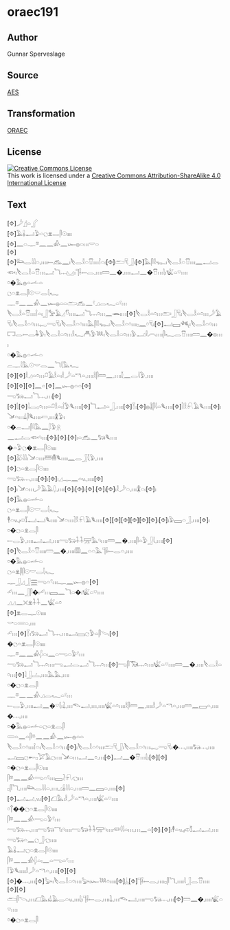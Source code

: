 # oraec191

## Author

Gunnar Sperveslage

## Source

[AES](https://github.com/simondschweitzer/aes)

## Transformation

[ORAEC](https://oraec.github.io/)

## License

<a rel="license" href="http://creativecommons.org/licenses/by-sa/4.0/"><img alt="Creative Commons License" style="border-width:0" src="https://i.creativecommons.org/l/by-sa/4.0/88x31.png" /></a><br />This work is licensed under a <a rel="license" href="http://creativecommons.org/licenses/by-sa/4.0/">Creative Commons Attribution-ShareAlike 4.0 International License</a>

## Text

[⯑]𓌳𓊨𓏏𓂾<br>
[⯑]𓄿𓏇𓂝𓅱𓏏𓐎𓁷𓂋𓋴𓇳𓏤𓏤𓏤𓏤<br>
[⯑]𓈖𓏏𓊃𓎼𓈖𓈖𓀉𓈖𓆱𓐍𓏏𓏥𓎟𓏏<br>
[⯑][⯑]𓃛𓂋𓇋𓇋𓏏𓈒𓏥𓏤𓍿𓃹𓈖𓏤𓌸𓂋𓎛𓏏𓎯𓏥𓌉𓏏𓏤[⯑]𓂧𓄛𓃀𓏤[⯑]𓅓𓋴𓎛𓆊𓏤𓌸𓂋𓎛𓏏𓎯𓏥𓈖𓂝𓂋𓆟𓏤𓌸𓂋𓎛𓏏𓎯𓏥𓂝𓆓𓐖𓈋𓏤𓊹𓌢𓍿𓂋𓈒𓏥𓏤𓏠𓈖�𓈒𓏥𓏤𓂝𓈖�𓎯𓏥𓇛𓏤𓆤𓏏𓎺𓏥𓏤<br>
𓏌�𓅓𓐍𓏏𓌡𓏏<br>
𓐎𓏏𓁷𓂋𓋴𓇳𓎟𓂋𓇛𓆑<br>
𓊃𓎼𓈖𓈖𓀉𓈖𓆱𓐍𓏏𓏏𓂧𓃹𓈖𓍢𓈎𓂋𓆑𓏏𓍢𓏥<br>
𓌸𓂋𓎛𓏏𓎯𓏥𓌉𓏏𓏤𓃀𓅡𓄿𓈎𓎸𓏥𓏤𓂝𓆓𓐖𓏌𓏥𓈖𓆨𓏤𓏥[⯑]𓌸𓂋𓎛𓏏𓏌𓏥𓂧𓃀𓄛𓏤𓌸𓂋𓎛𓏏𓏌𓏥𓌳𓄿𓄛𓏤𓌸𓂋𓎛𓏏𓏌𓏥𓉻𓂸𓄛𓏤𓌸𓂋𓎛𓏏𓏌𓏥𓅓𓋴𓎛𓆊𓏤𓌸𓂋𓎛𓏏𓏌𓏥𓊪𓈖𓏌𓄛𓏤[⯑]𓂝𓈙𓆈𓏤𓌸𓂋𓎛𓏏𓏌𓏥𓉐𓂋𓍿𓂋𓇓𓅱𓏤𓌸𓂋𓎛𓏏𓏌𓏥𓎛𓆑𓄫𓅱𓆙𓏤𓌸𓂋𓎛𓏏𓏌𓏥𓅱𓂝𓎛𓇹𓏥𓏤𓋴𓆑𓂋𓎯𓏥𓏤𓏠𓈖�𓊖𓏥𓏤<br>
𓏌�𓅓𓐍𓏏𓌡𓏏<br>
𓐞𓊃𓇋𓅓𓇳𓎟𓂋𓈖𓆓𓇛𓅓𓆑<br>
[⯑][⯑]𓎛𓈎𓏏𓏌𓏥𓍔𓄿𓎛𓏏𓏤𓎛𓌳𓏏𓎔𓏏𓈒𓏥𓏤𓎛𓋴𓏠𓈖𓈒𓏥𓏤𓇜𓈖𓂋𓇋𓅱𓈒𓏥𓏤<br>
[⯑][⯑][⯑]𓈖𓏏[⯑]𓈖𓆱𓐍𓏏𓏏[⯑]<br>
𓂸𓃒𓂝𓆓𓐖𓈒𓏥[⯑][⯑]𓇛[⯑]𓇋𓂋𓊪𓏌𓏥𓏏𓍔𓎛𓏏𓏤𓌉𓅱𓆰𓏥𓏤[⯑]𓆓𓂝𓏏𓃀𓈒𓏥𓏤[⯑]𓇅𓏤[⯑]𓐍𓆼𓋴𓇋𓏏𓆰𓏥𓏤[⯑]𓍘𓎛𓍯𓄿𓆰𓏥𓏤[⯑]𓏤𓍁𓏏𓏥𓍑𓋴𓆰𓏥𓏤𓋷𓈒𓏥𓇇𓅱𓏤<br>
𓏌�𓐞𓂝𓋴𓇋𓅓𓈖𓆄𓅱𓇶<br>
𓈖𓂝𓂋𓆟𓄹𓏥[⯑]𓏤[⯑]𓏤[⯑]𓏤𓏏𓃹𓈖𓃒𓆰𓏥𓏤<br>
�𓏏𓅱𓐎�𓁷𓂋𓋴𓇳𓏤𓏤𓏤𓏤<br>
[⯑]𓅷𓇋𓇋𓏤𓍁𓏏𓏥𓆷𓄟𓆰𓏥𓏤𓈖𓂋𓃀𓇜𓅱𓈒𓏥𓏤<br>
[⯑]𓐎𓏏𓁷𓂋𓋴𓇳𓏤𓏤𓏤𓏤<br>
𓂸𓃒𓐖𓈒𓏥𓏤[⯑]𓏤[⯑]𓏤𓈎𓊃𓈖𓏏𓏭𓈒𓏥𓏤[⯑][⯑]𓏤𓍁𓏏𓏥𓌳𓄿𓄿𓆭𓈒𓏥𓏤[⯑]𓏤[⯑]𓏤[⯑]𓏤[⯑]𓏤[⯑]𓏤𓎛𓌳𓏏𓈒𓏥𓇇𓏏𓏤[⯑]𓏤<br>
[⯑]𓅓𓐍𓏏𓌡𓏏<br>
𓐎𓏏𓁷𓂋𓋴𓇳𓎟𓂋𓇛𓆑<br>
𓇣𓏏𓏭𓌽𓄈𓂝𓂝𓆰𓏥𓏤𓍁𓏏𓏥𓍘𓎛𓍯𓄿𓆰𓏥𓏤[⯑][⯑][⯑][⯑][⯑][⯑]𓏤[⯑]𓏤𓅱𓈙𓏏𓃀𓈒𓏥𓏤[⯑]𓏤<br>
𓏌�𓐎𓏏𓁷𓂋𓋴<br>
𓍿𓂋𓅱𓈒𓏥𓏤𓂝𓂝𓈒𓏥𓏤𓂸𓃒𓇑𓇑𓈝𓅓𓄹𓏥𓏤𓏠𓈖�𓈒𓏥𓏤𓋴𓏏𓅱𓃀𓇋𓈒𓏥𓏤[⯑]<br>
[⯑]𓌸𓂋𓎛𓏏𓎯𓏥𓏤𓏠𓈖�𓈒𓏥𓏤𓏃𓈖𓏏𓏏𓅓𓊹𓌢𓍿𓂋𓏏𓈒𓏥𓏤<br>
𓏌�𓅓𓐍𓏏𓌡𓏏<br>
𓐎𓏏𓁷𓋴𓋴𓇳𓎟𓂋𓇛𓆑<br>
𓊃𓃀𓈎𓃀𓈗𓂸𓏏𓍢𓏥𓊃𓈖𓆱𓐍𓏏[⯑]<br>
𓄔𓏥𓈖𓃀𓋴�𓏤𓄔𓏥𓈙𓈖𓆓𓏏�𓏤𓆤𓏏𓎺𓏥𓏤<br>
𓈎𓈎𓈖𓏴𓁷𓇑𓇑𓈖𓆤𓏏𓏌<br>
[⯑]𓁷𓂋𓊃𓇳𓏤𓏤𓏤𓏤<br>
𓎡𓏏𓄲𓏏𓈒𓏥<br>
𓄔𓏥[⯑]𓇅𓏤𓃒𓂝𓆓𓐖𓈒𓏥𓏤𓂝𓈙𓐎𓅱𓏏𓋴𓌪[⯑]<br>
�𓐎𓏏𓁷𓂋𓋴𓇳𓏤𓏤𓏤𓏤<br>
𓊃𓎼𓈖𓈖𓀉𓆄𓏏𓏤𓈖𓏏𓂸𓏏𓅱𓍢𓏥<br>
𓂸𓃒𓂝𓆓𓐖𓏌𓏥𓏤𓂸𓂝𓂋𓂝𓆓𓐖𓏌𓏥[⯑]𓂸𓋴𓃝𓐖𓏌𓏥𓏤𓆤𓏏𓎺𓏥𓏤𓏠𓈖�𓈒𓏥𓏤𓌸𓂋𓎛𓏏𓏌𓏥[⯑]𓇋𓃀𓐟𓈒𓏥𓏤𓅓𓅓𓈒𓏥𓏤<br>
𓏌�𓐎𓏏𓁷𓂋𓋴<br>
𓊃𓎼𓈖𓈖𓀉𓈎𓂋𓆑𓏏𓍢𓏥<br>
𓍿𓂋𓅱𓈒𓏥𓏤𓂝𓈖�𓎺𓇛𓏤𓍖𓈒𓏥𓆞𓂝𓈒𓏥𓈒𓏥𓏤𓆤𓏏𓏌𓏥𓏤𓎛𓋴𓏠𓈖𓈒𓏥𓏤𓎛𓌳𓏏𓎔𓏏𓈒𓏥𓏤𓏠𓈖𓈙𓏏𓈒𓏥𓏤�𓐖𓈒𓏥𓏤<br>
𓏌�𓅓𓐍𓏏𓌡𓏏𓐎𓏏𓁷𓂋𓋴<br>
𓄲𓏏𓈖𓏏𓋴𓎼𓈖𓈖𓀉𓈖𓆱𓐍𓏏𓏏<br>
𓌸𓂋𓎛𓏏𓏌𓏥𓌉𓏏𓏤𓌸𓂋𓎛𓏏𓏌𓏥[⯑]𓏤𓌸𓂋𓎛𓏏𓏌𓏥𓂧𓄛𓃀𓏤𓌸𓂋𓎛𓏏𓏌𓏥𓉻𓂸𓄛𓏤�𓐖𓈒𓏥𓏤𓃒𓐖𓈒𓏥𓏤𓂝𓈙𓐎𓄡𓊪𓅯𓄿𓐎𓏥𓏤𓍁𓏏𓏥𓂝𓈖𓏌𓈒𓏥[⯑]𓂝𓈖�𓎯𓏥𓇛𓏤[⯑][⯑]<br>
𓏌�𓐎𓏏𓁷𓂋𓋴𓇳𓏤𓏤𓏤𓏤<br>
𓋴𓎼𓈖𓈖𓀉𓂸𓏏𓍢𓏥𓈙𓍘𓍯𓐏𓏥<br>
𓊪𓋴𓆓𓈒𓏥𓏤𓃛𓂋𓇋𓇋𓏏𓈒𓏥𓏤𓈎𓏇𓇋𓇋𓏏𓈒𓏥𓏤𓏠𓈖𓈙𓏏𓈒𓏥𓏤[⯑][⯑]𓂝𓂝𓈒𓏭𓏤[⯑]𓆎𓅓𓏤𓎛𓌳𓏏𓎔𓏏𓈒𓏥𓏤𓆤𓏏𓎺𓏥𓏤<br>
𓏌𓐩��𓐎𓏏𓁷𓂋𓋴𓇳𓏤𓏤𓏤𓏤<br>
𓋴𓎼𓈖𓈖𓀉𓂸𓏏𓅱𓍢𓏥<br>
𓂸𓃒𓐖𓈒𓏥𓏤𓂸𓃒𓄓𓏤𓄹𓏥𓏤𓂸𓃒𓇑𓇑𓈝𓄹𓏥𓏤𓆛𓇋𓇋𓏏𓏥𓈒𓏥𓈖𓏏[⯑]𓏤[⯑]𓏤𓇣𓏏𓏭𓌽𓄈𓂝𓂝𓈒𓏥𓏤𓂸𓃒𓏏𓈖𓐎𓃀𓐏𓏥𓏤<br>
𓄿𓏇𓂝𓐎𓏏𓁷𓂋𓋴𓇳𓏤𓏤𓏤𓏤<br>
𓋴𓎼𓈖𓈖𓀉𓆄𓏏𓏤𓈖𓏏𓂸𓏏𓍢𓏥<br>
𓌉𓅱𓆰𓏥𓏤𓎛𓌳𓏏𓎔𓏏𓈒𓏥𓏤[⯑][⯑][⯑]�𓐖𓈒𓏥[⯑]𓅬𓏤𓌸𓂋𓎛𓏏𓏌𓏥𓏤𓅬𓏤𓆱𓆙𓏌𓏥𓏤[⯑]𓐣[⯑]𓊹𓌢𓍿𓂋𓈒𓏥𓏤𓊪𓋴𓆓𓈒𓏥𓏤𓇋𓃀𓂋𓎯𓏥𓏤<br>
[⯑][⯑]<br>
𓂧𓋴𓌪𓈒𓏥𓆎𓅓𓏤𓍑𓄿𓂋𓏏𓏭𓈒𓏥𓇛𓏤𓊹𓌢𓍿𓂋𓈒𓏥𓏤𓍖𓈒𓏥𓆞𓂝𓈒𓏥𓏤𓂸𓃒𓐖𓈒𓏥[⯑]𓏠𓈖�𓈒𓏥𓏤𓆤𓏏𓎺𓏥𓏤<br>
𓏌�𓐎𓏏𓁷𓂋𓋴<br>
